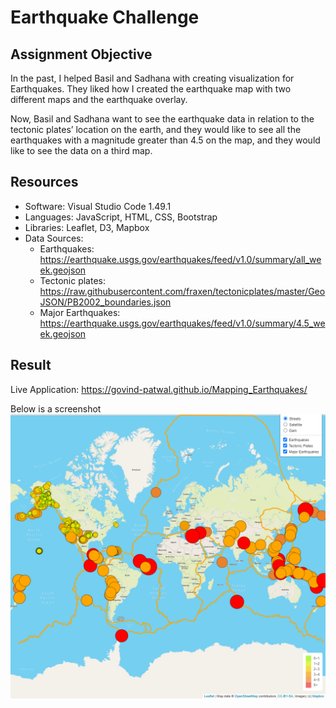 # Earthquake Challenge

## Assignment Objective

In the past, I helped Basil and Sadhana with creating visualization for Earthquakes. They liked how I created the earthquake map with two different maps and the earthquake overlay. 

Now, Basil and Sadhana want to see the earthquake data in relation to the tectonic plates’ location on the earth, and they would like to see all the earthquakes with a magnitude greater than 4.5 on the map, and they would like to see the data on a third map.

## Resources
* Software: Visual Studio Code 1.49.1
* Languages: JavaScript, HTML, CSS, Bootstrap
* Libraries: Leaflet, D3, Mapbox
* Data Sources:
    * Earthquakes: https://earthquake.usgs.gov/earthquakes/feed/v1.0/summary/all_week.geojson
    * Tectonic plates: https://raw.githubusercontent.com/fraxen/tectonicplates/master/GeoJSON/PB2002_boundaries.json
    * Major Earthquakes: https://earthquake.usgs.gov/earthquakes/feed/v1.0/summary/4.5_week.geojson

## Result

Live Application: https://govind-patwal.github.io/Mapping_Earthquakes/

Below is a screenshot
![](Earthquake_Challenge.png)